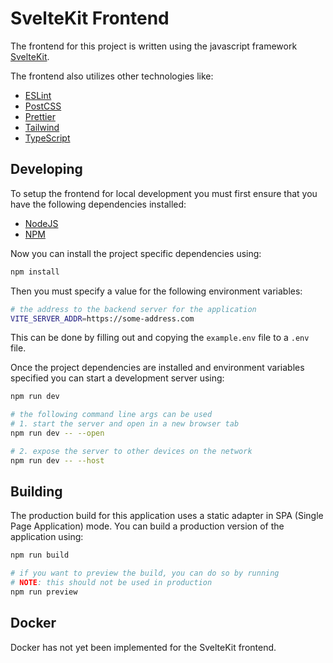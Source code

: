 # SvelteKit Frontend

The frontend for this project is written using the javascript framework [SvelteKit](https://kit.svelte.dev/).

The frontend also utilizes other technologies like:
  - [ESLint](https://eslint.org/)
  - [PostCSS](https://postcss.org/)
  - [Prettier](https://prettier.io/)
  - [Tailwind](https://tailwindcss.com/)
  - [TypeScript](https://www.typescriptlang.org/)

## Developing
To setup the frontend for local development you must first ensure that you have the following dependencies installed:
  - [NodeJS](https://nodejs.org/en/)
  - [NPM](https://www.npmjs.com/)

Now you can install the project specific dependencies using:
```bash
npm install
```

Then you must specify a value for the following environment variables:
```bash
# the address to the backend server for the application
VITE_SERVER_ADDR=https://some-address.com
```
This can be done by filling out and copying the `example.env` file to a `.env` file.

Once the project dependencies are installed and environment variables specified you can start a development server using:
```bash
npm run dev

# the following command line args can be used
# 1. start the server and open in a new browser tab
npm run dev -- --open

# 2. expose the server to other devices on the network
npm run dev -- --host
```

## Building
The production build for this application uses a static adapter in SPA (Single Page Application) mode. You can build a production version of the application using:

```bash
npm run build

# if you want to preview the build, you can do so by running
# NOTE: this should not be used in production
npm run preview
```

## Docker
Docker has not yet been implemented for the SvelteKit frontend.
